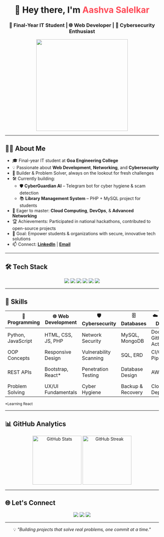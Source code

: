 <!-- Profile Header -->
<h1 align="center">👋 Hey there, I'm <span style="color:#ff4a57;">Aashva Salelkar</span></h1>
<h3 align="center">🚀 Final-Year IT Student | 🌐 Web Developer | 🔐 Cybersecurity Enthusiast</h3>

<p align="center">
  <img src="https://media.giphy.com/media/du3J3cXyzhj75IOgvA/giphy.gif" width="300"/>
</p>

---

## 👩‍💻 About Me  
- 🎓 Final-year IT student at **Goa Engineering College**  
- 💡 Passionate about **Web Development**, **Networking**, and **Cybersecurity**  
- 🚀 Builder & Problem Solver, always on the lookout for fresh challenges  
- 🛠️ Currently building:
  - 🛡️ **CyberGuardian AI** – Telegram bot for cyber hygiene & scam detection  
  - 📚 **Library Management System** – PHP + MySQL project for students  
- 🌱 Eager to master: **Cloud Computing**, **DevOps**, & **Advanced Networking**  
- 🏆 Achievements: Participated in national hackathons, contributed to open-source projects  
- 🎯 Goal: Empower students & organizations with secure, innovative tech solutions  
- 📫 Connect: **[LinkedIn](https://linkedin.com/in/yourusername)** | **[Email](mailto:yourmail@example.com)**  

---

## 🛠 Tech Stack
<p align="center">
  <img src="https://img.shields.io/badge/Code-HTML-orange?style=for-the-badge">
  <img src="https://img.shields.io/badge/Code-CSS-blue?style=for-the-badge">
  <img src="https://img.shields.io/badge/Code-JavaScript-yellow?style=for-the-badge">
  <img src="https://img.shields.io/badge/Code-PHP-purple?style=for-the-badge">
  <img src="https://img.shields.io/badge/Code-Python-green?style=for-the-badge">
  <img src="https://img.shields.io/badge/DB-MySQL-blue?style=for-the-badge">
</p>

---

## 🧠 Skills

| 🚀 Programming        | 🌐 Web Development      | 🛡 Cybersecurity      | 🗄️ Databases       | ☁️ Cloud & DevOps   | 🔧 Tools           |
|----------------------|------------------------|----------------------|--------------------|---------------------|--------------------|
| Python, JavaScript   | HTML, CSS, JS, PHP     | Network Security     | MySQL, MongoDB     | Docker, GitHub Actions | Git, VS Code       |
| OOP Concepts         | Responsive Design      | Vulnerability Scanning | SQL, ERD           | CI/CD Pipelines     | Postman, Figma     |
| REST APIs            | Bootstrap, React*      | Penetration Testing  | Database Design    | AWS Basics          | Linux, Shell Scripting |
| Problem Solving      | UX/UI Fundamentals     | Cyber Hygiene        | Backup & Recovery  | Cloud Deployment    | Trello, Notion     |

<sub>*Learning React</sub>

---

## 📊 GitHub Analytics  
<p align="center">
  <img src="https://github-readme-stats.vercel.app/api?username=AASHVA-bit&show_icons=true&theme=radical" alt="GitHub Stats" height="160"/>
  <img src="https://github-readme-streak-stats.herokuapp.com/?user=AASHVA-bit&theme=radical" alt="GitHub Streak" height="160"/>
</p>

---

## 🌐 Let's Connect  
<p align="center">
  <a href="https://linkedin.com/in/yourusername"><img src="https://img.shields.io/badge/LinkedIn-blue?style=for-the-badge&logo=linkedin"></a>
  <a href="mailto:yourmail@example.com"><img src="https://img.shields.io/badge/Email-red?style=for-the-badge&logo=gmail"></a>
  <a href="https://github.com/AASHVA-bit"><img src="https://img.shields.io/badge/GitHub-black?style=for-the-badge&logo=github"></a>
</p>

---

<p align="center">
  💡 <i>"Building projects that solve real problems, one commit at a time."</i>
</p>
